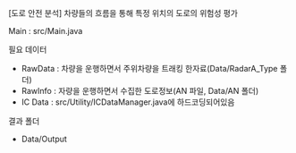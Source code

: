 [도로 안전 분석]
차량들의 흐름을 통해 특정 위치의 도로의 위험성 평가

Main : src/Main.java

필요 데이터
- RawData : 차량을 운행하면서 주위차량을 트래킹 한자료(Data/RadarA_Type 폴더)
- RawInfo : 자량을 운행하면서 수집한 도로정보(AN 파일, Data/AN 폴더)
- IC Data : src/Utility/ICDataManager.java에 하드코딩되어있음

결과 폴더
- Data/Output
